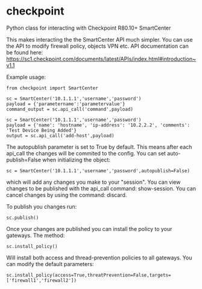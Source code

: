 # checkpoint
Python class for interacting with Checkpoint R80.10+ SmartCenter

This makes interacting the the SmartCenter API much simpler. You can use the API to modify firewall policy, objects VPN etc. API documentation can be found here: https://sc1.checkpoint.com/documents/latest/APIs/index.html#introduction~v1.1

Example usage:
```
from checkpoint import SmartCenter

sc = SmartCenter('10.1.1.1','username','password')
payload = {'parametername':'parametervalue'}
command_output = sc.api_call('command',payload)
```
```
sc = SmartCenter('10.1.1.1','username','password')
payload = {'name': 'hostname', 'ip-address': '10.2.2.2', 'comments': 'Test Device Being Added'}
output = sc.api_call('add-host',payload)
```

The autopublish parameter is set to True by default. This means after each api_call the changes will be commited to the config. You can set auto-publish=False when initializing the object:
```
sc = SmartCenter('10.1.1.1','username','password',autopublish=False)
```
which will add any changes you make to your "session". You can view changes to be published with the api_call command: show-session. You can cancel changes by using the command: discard.

To publish you changes run:
```
sc.publish()

```

Once your changes are published you can install the policy to your gateways. The method:
```
sc.install_policy()
```
Will install both access and thread-prevention policies to all gateways. You can modify the default parameters:
```
sc.install_policy(access=True,threatPrevention=False,targets=['firewall1','firewall2'])
```
